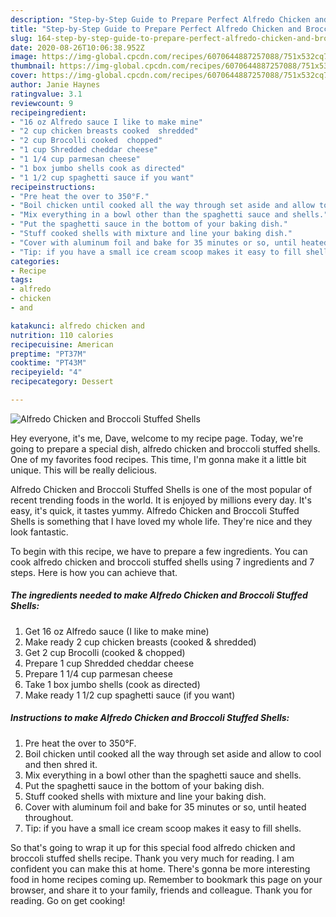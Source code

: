 ```yaml
---
description: "Step-by-Step Guide to Prepare Perfect Alfredo Chicken and Broccoli Stuffed Shells"
title: "Step-by-Step Guide to Prepare Perfect Alfredo Chicken and Broccoli Stuffed Shells"
slug: 164-step-by-step-guide-to-prepare-perfect-alfredo-chicken-and-broccoli-stuffed-shells
date: 2020-08-26T10:06:38.952Z
image: https://img-global.cpcdn.com/recipes/6070644887257088/751x532cq70/alfredo-chicken-and-broccoli-stuffed-shells-recipe-main-photo.jpg
thumbnail: https://img-global.cpcdn.com/recipes/6070644887257088/751x532cq70/alfredo-chicken-and-broccoli-stuffed-shells-recipe-main-photo.jpg
cover: https://img-global.cpcdn.com/recipes/6070644887257088/751x532cq70/alfredo-chicken-and-broccoli-stuffed-shells-recipe-main-photo.jpg
author: Janie Haynes
ratingvalue: 3.1
reviewcount: 9
recipeingredient:
- "16 oz Alfredo sauce I like to make mine"
- "2 cup chicken breasts cooked  shredded"
- "2 cup Brocolli cooked  chopped"
- "1 cup Shredded cheddar cheese"
- "1 1/4 cup parmesan cheese"
- "1 box jumbo shells cook as directed"
- "1 1/2 cup spaghetti sauce if you want"
recipeinstructions:
- "Pre heat the over to 350°F."
- "Boil chicken until cooked all the way through set aside and allow to cool and then shred it."
- "Mix everything in a bowl other than the spaghetti sauce and shells."
- "Put the spaghetti sauce in the bottom of your baking dish."
- "Stuff cooked shells with mixture and line your baking dish."
- "Cover with aluminum foil and bake for 35 minutes or so, until heated throughout."
- "Tip: if you have a small ice cream scoop makes it easy to fill shells."
categories:
- Recipe
tags:
- alfredo
- chicken
- and

katakunci: alfredo chicken and 
nutrition: 110 calories
recipecuisine: American
preptime: "PT37M"
cooktime: "PT43M"
recipeyield: "4"
recipecategory: Dessert

---
```



![Alfredo Chicken and Broccoli Stuffed Shells](https://img-global.cpcdn.com/recipes/6070644887257088/751x532cq70/alfredo-chicken-and-broccoli-stuffed-shells-recipe-main-photo.jpg)

Hey everyone, it's me, Dave, welcome to my recipe page. Today, we're going to prepare a special dish, alfredo chicken and broccoli stuffed shells. One of my favorites food recipes. This time, I'm gonna make it a little bit unique. This will be really delicious.



Alfredo Chicken and Broccoli Stuffed Shells is one of the most popular of recent trending foods in the world. It is enjoyed by millions every day. It's easy, it's quick, it tastes yummy. Alfredo Chicken and Broccoli Stuffed Shells is something that I have loved my whole life. They're nice and they look fantastic.


To begin with this recipe, we have to prepare a few ingredients. You can cook alfredo chicken and broccoli stuffed shells using 7 ingredients and 7 steps. Here is how you can achieve that.

<!--inarticleads1-->

##### The ingredients needed to make Alfredo Chicken and Broccoli Stuffed Shells:

1. Get 16 oz Alfredo sauce (I like to make mine)
1. Make ready 2 cup chicken breasts (cooked &amp; shredded)
1. Get 2 cup Brocolli (cooked &amp; chopped)
1. Prepare 1 cup Shredded cheddar cheese
1. Prepare 1 1/4 cup parmesan cheese
1. Take 1 box jumbo shells (cook as directed)
1. Make ready 1 1/2 cup spaghetti sauce (if you want)




<!--inarticleads2-->

##### Instructions to make Alfredo Chicken and Broccoli Stuffed Shells:

1. Pre heat the over to 350°F.
1. Boil chicken until cooked all the way through set aside and allow to cool and then shred it.
1. Mix everything in a bowl other than the spaghetti sauce and shells.
1. Put the spaghetti sauce in the bottom of your baking dish.
1. Stuff cooked shells with mixture and line your baking dish.
1. Cover with aluminum foil and bake for 35 minutes or so, until heated throughout.
1. Tip: if you have a small ice cream scoop makes it easy to fill shells.




So that's going to wrap it up for this special food alfredo chicken and broccoli stuffed shells recipe. Thank you very much for reading. I am confident you can make this at home. There's gonna be more interesting food in home recipes coming up. Remember to bookmark this page on your browser, and share it to your family, friends and colleague. Thank you for reading. Go on get cooking!
